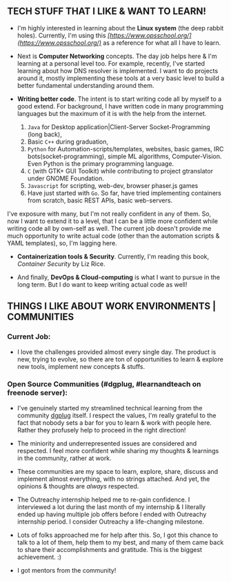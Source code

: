 ## TECH STUFF THAT I LIKE & WANT TO LEARN!

- I'm highly interested in learning about the **Linux system** (the deep rabbit holes). Currently, I'm using this *[https://www.opsschool.org/](https://www.opsschool.org/)* as a reference for what all I have to learn.

- Next is **Computer Networking** concepts. The day job helps here & I'm learning at a personal level too. For example, recently, I've started learning about how DNS resolver is implemented. I want to do projects around it, mostly implementing these tools at a very basic level to build a better fundamental understanding around them.

- **Writing better code**. The intent is to start writing code all by myself to a good extend. For background, I have written code in many programming languages but the maximum of it is with the help from the internet.
    1. `Java` for Desktop application|Client-Server Socket-Programming (long back), 
    2. Basic `C++` during graduation,
    3. `Python` for Automation-scripts/templates, websites, basic games, IRC bots(socket-programming), simple ML algorithms, Computer-Vision. Even Python is the primary programming language.
    4. `C` (with GTK+ GUI Toolkit) while contributing to project gtranslator under GNOME Foundation.
    5. `Javascript` for scripting, web-dev, browser phaser.js games
    6. Have just started with `Go`. So far, have tried implementing containers from scratch, basic REST APIs, basic web-servers.

I've exposure with many, but I'm not really confident in any of them. So, now I want to extend it to a level, that I can be a little more confident while writing code all by own-self as well. The current job doesn't provide me much opportunity to write actual code (other than the automation scripts & YAML templates), so, I'm lagging here.

- **Containerization tools & Security**. Currently, I'm reading this book, *Container Security* by Liz Rice. 

- And finally, **DevOps & Cloud-computing** is what I want to pursue in the long term. But I do want to keep writing actual code as well!


## THINGS I LIKE ABOUT WORK ENVIRONMENTS | COMMUNITIES

### Current Job:

- I love the challenges provided almost every single day. The product is new, trying to evolve, so there are ton of opportunities to learn & explore new tools, implement new concepts & stuffs.

### Open Source Communities (#dgplug, #learnandteach on freenode server):

- I've genuinely started my streamlined technical learning from the community [dgplug](https://dgplug.org/) itself. I respect the values, I'm really grateful to the fact that nobody sets a bar for you to learn & work with people here. Rather they profusely help to proceed in the right direction!

- The miniority and underrepresented issues are considered and respected. I feel more confident while sharing my thoughts & learnings in the community, rather at work.

- These communities are my space to learn, explore, share, discuss and implement almost everything, with no strings attached. And yet, the opinions & thoughts are *always* respected.

- The Outreachy internship helped me to re-gain confidence. I interviewed a lot during the last month of my internship & I literally ended up having multiple job offers before I ended with Outreachy internship period. I consider Outreachy a life-changing milestone.

- Lots of folks approached me for help after this. So, I got this chance to talk to a lot of them, help them to my best, and many of them came back to share their accomplishments and gratitude. This is the biggest achievement. :)

- I got mentors from the community!
